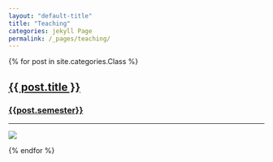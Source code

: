 ```yaml
---
layout: "default-title"
title: "Teaching"
categories: jekyll Page
permalink: /_pages/teaching/
---
```


<!-- Pubs List -->
{% for post in site.categories.Class %}
<div class="image-container shadow center" >
  <div class="pub-preview">
    <article class="post-preview">
        <a href="{{ post.url | prepend: site.baseurl | replace: '//', '/' }}">
        <h2 class="post-title">{{ post.title }}</h2>
        <h3 class="post-subtitle">{{post.semester}}</h3>
        <hr class="striped-border"> 
        <picture height="900">
            <source
                srcset="{{site.baseurl}}/assets/content/Images/Pubs/{{ post.year }}/{{ post.pub-id }}/{{ post.pubtitlepic }}.{{ post.pubtitlepic_suff }} 2x"
                media="(max-width: 768px) and (-webkit-min-device-pixel-ratio: 1.5), (max-width: 768px) and (min-resolution: 144dpi)">
            <source
                srcset="{{site.baseurl}}/assets/content/Images/Pubs/{{ post.year }}/{{ post.pub-id }}/{{ post.pubtitlepic }}.{{ post.pubtitlepic_suff }} 2x"
                media="(max-width: 768px)">
            <source
                srcset="{{site.baseurl}}/assets/content/Images/Pubs/{{ post.year }}/{{ post.pub-id }}/{{ post.pubtitlepic }}.{{ post.pubtitlepic_suff }} 2x"
                media="(-webkit-min-device-pixel-ratio: 1.5), (min-resolution: 144dpi)">
            <source
                srcset="{{site.baseurl}}/assets/content/Images/Pubs/{{ post.year }}/{{ post.pub-id }}/{{ post.pubtitlepic }}.{{ post.pubtitlepic_suff }} 2x">
            <img src="{{site.baseurl}}/assets/content/Images/Pubs/{{ post.year }}/{{ post.pub-id }}/{{ post.pubtitlepic }}.{{ post.pubtitlepic_suff }}">
        </picture>
        </a>
    </article>
    <a href="{{ post.url | prepend: site.baseurl | replace: '//', '/' }}">
    <div class="after"></div>
    </a>
  </div>
</div>


<!-- <div class="container shadow center">
  <article class="post-preview">
  <div class="myDiv">
    <div class="subDiv">
      <img src="{{site.baseurl}}/assets/content/Images/Pubs/{{ post.year }}/{{ post.pub-id }}/{{ post.pubtitlepic }}.{{ post.pubtitlepic_suff }}" class="w-100" />
    </div>
  </div>
  </article>
</div> -->

<!-- <div
  class="bg-image hover-overlay ripple shadow-1-strong rounded"
  data-mdb-ripple-color="light"
>
  <img src="{{site.baseurl}}/assets/content/Images/Pubs/{{ post.year }}/{{ post.pub-id }}/{{ post.pubtitlepic }}.{{ post.pubtitlepic_suff }}" class="w-100" />
  <a href="#!">
    <div class="mask" style="background-color: rgba(251, 251, 251, 0.2)"></div>
  </a>
</div> -->


{% endfor %}


